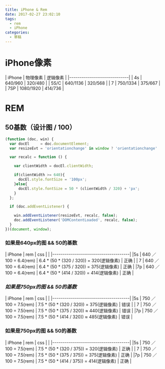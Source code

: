 ```yaml
---
title: iPhone & Rem
date: 2017-02-27 23:02:10
tags:
  - rem
  - iPhone
categories:
  - 草稿
---
```


# iPhone像素

| iPhone | 物理像素   | 逻辑像素 |
|------------------------------|
| 4s     | 640/960   | 320/480 |
| 5S/C   | 640/1136  | 320/568 |
| 7      | 750/1334  | 375/667 |
| 7SP    | 1080/1920 | 414/736 |

<!-- more -->

# REM

## 50基数（设计图 / 100）

```js
(function (doc, win) {
  var docEl     = doc.documentElement;
  var resizeEvt = 'orientationchange' in window ? 'orientationchange' : 'resize';

  var recalc = function () {

    var clientWidth = docEl.clientWidth;

    if(clientWidth >= 640){
      docEl.style.fontSize = '100px';
    }else{
      docEl.style.fontSize = 50 * (clientWidth / 320) + 'px';
    }
  };

  if (doc.addEventListener) {

    win.addEventListener(resizeEvt, recalc, false);
    doc.addEventListener('DOMContentLoaded', recalc, false);
  }
})(document, window);
```

### 如果是640px的图 && 50的基数
| iPhone | rem                  | css | |
|---------------------------------------|
|5s      | 640 ／ 100 = 6.4(rem) | 6.4 \* (50 \* (320 / 320)) = 320(逻辑像素) | 正确 |
| 7      | 640 ／ 100 = 6.4(rem) | 6.4 \* (50 \* (375 / 320)) = 375(逻辑像素) | 正确 |
|7p      | 640 ／ 100 = 6.4(rem) | 6.4 \* (50 \* (414 / 320)) = 414(逻辑像素) | 正确 |

### *如果是750px的图 && 50的基数*
| iPhone | rem                  | css | |
|---------------------------------------|
|5s      | 750 ／ 100 = 7.5(rem) | 7.5 \* (50 \* (320 / 320)) = 375(逻辑像素) | 错误 |
| 7      | 750 ／ 100 = 7.5(rem) | 7.5 \* (50 \* (375 / 320)) ≈ 440(逻辑像素) | 错误 |
|7p      | 750 ／ 100 = 7.5(rem) | 7.5 \* (50 \* (414 / 320)) ≈ 485(逻辑像素) | 错误 |

### 如果是750px的图 && 50的基数
| iPhone | rem                  | css | |
|---------------------------------------|
|5s      | 750 ／ 100 = 7.5(rem) | 7.5 \* (50 \* (320 / 375)) = 320(逻辑像素) | 正确 |
| 7      | 750 ／ 100 = 7.5(rem) | 7.5 \* (50 \* (375 / 375)) = 375(逻辑像素) | 正确 |
|7p      | 750 ／ 100 = 7.5(rem) | 7.5 \* (50 \* (414 / 375)) = 414(逻辑像素) | 正确 |
